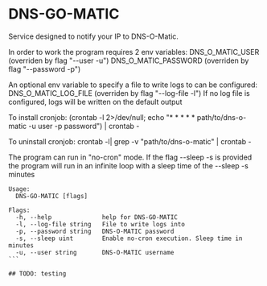 # DNS-GO-MATIC

Service designed to notify your IP to DNS-O-Matic.

In order to work the program requires 2 env variables:
DNS_O_MATIC_USER (overriden by flag "--user -u")
DNS_O_MATIC_PASSWORD (overriden by flag "--password -p")

An optional env variable to specify a file to write logs to can be configured:
DNS_O_MATIC_LOG_FILE (overriden by flag "--log-file -l")
If no log file is configured, logs will be written on the default output

To install cronjob:
(crontab -l 2>/dev/null; echo "* * * * * path/to/dns-o-matic -u user -p password") | crontab -

To uninstall cronjob:
crontab -l| grep -v "path/to/dns-o-matic" | crontab -

The program can run in "no-cron" mode. If the flag --sleep -s is provided the program will run
in an infinite loop with a sleep time of the --sleep -s minutes

````
Usage:
  DNS-GO-MATIC [flags]

Flags:
  -h, --help              help for DNS-GO-MATIC
  -l, --log-file string   File to write logs into
  -p, --password string   DNS-O-MATIC password
  -s, --sleep uint        Enable no-cron execution. Sleep time in minutes
  -u, --user string       DNS-O-MATIC username
```

## TODO: testing